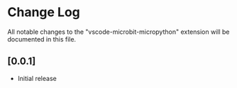# Change Log

All notable changes to the "vscode-microbit-micropython" extension will be documented in this file.

## [0.0.1]

- Initial release
